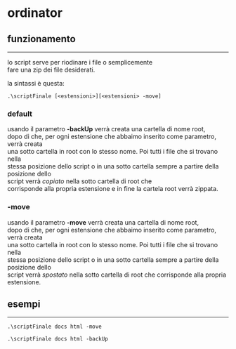 # ordinator
## funzionamento
---
lo script serve per riodinare i file o semplicemente<br>
fare una zip dei file desiderati.

la sintassi è questa:
```
.\scriptFinale [<estensioni>][<estensioni> -move]
```

### default
usando il parametro __-backUp__ verrà creata una cartella di nome root,<br>
dopo di che, per ogni estensione che abbaimo inserito come parametro, verrà creata<br>
una sotto cartella in root con lo stesso nome. Poi tutti i file che si trovano nella<br>
stessa posizione dello script o in una sotto cartella sempre a partire della posizione dello<br>
script verrà _copiato_ nella sotto cartella di root che <br>
corrisponde alla propria estensione e in fine la cartela root verrà zippata.

### __-move__
usando il parametro __-move__ verrà creata una cartella di nome root,<br>
dopo di che, per ogni estensione che abbaimo inserito come parametro, verrà creata<br>
una sotto cartella in root con lo stesso nome. Poi tutti i file che si trovano nella<br>
stessa posizione dello script o in una sotto cartella sempre a partire della posizione dello<br>
script verrà _spostato_ nella sotto cartella di root che corrisponde alla propria estensione.


## esempi
---
```
.\scriptFinale docs html -move
```

```
.\scriptFinale docs html -backUp
```
